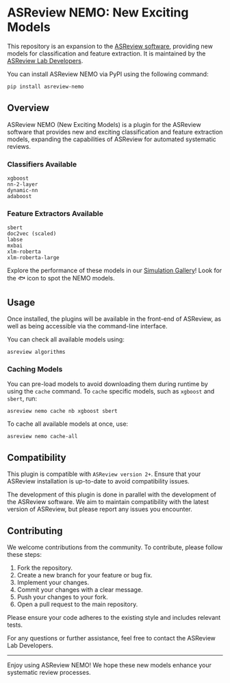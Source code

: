# ASReview NEMO: New Exciting Models

This repository is an expansion to the [ASReview
software](https://github.com/asreview/asreview), providing new models for
classification and feature extraction. It is maintained by the [ASReview Lab
Developers](https://asreview.ai/about).

You can install ASReview NEMO via PyPI using the following command:

```bash
pip install asreview-nemo
```

## Overview

ASReview NEMO (New Exciting Models) is a plugin for the ASReview software that
provides new and exciting classification and feature extraction models,
expanding the capabilities of ASReview for automated systematic reviews.

### Classifiers Available

    xgboost
    nn-2-layer
    dynamic-nn
    adaboost

### Feature Extractors Available

    sbert
    doc2vec (scaled)
    labse
    mxbai
    xlm-roberta
    xlm-roberta-large

Explore the performance of these models in our [Simulation
Gallery](https://jteijema.github.io/synergy-simulations-website/models.html)!
Look for the 🐟 icon to spot the NEMO models.

## Usage

Once installed, the plugins will be available in the front-end of ASReview, as
well as being accessible via the command-line interface.

You can check all available models using:
```console
asreview algorithms
```

### Caching Models

You can pre-load models to avoid downloading them during runtime by using the
`cache` command. To `cache` specific models, such as `xgboost` and `sbert`, run:

```console
asreview nemo cache nb xgboost sbert
```

To cache all available models at once, use:

```console
asreview nemo cache-all
```

## Compatibility

This plugin is compatible with `ASReview version 2+`. Ensure that your ASReview
installation is up-to-date to avoid compatibility issues.

The development of this plugin is done in parallel with the development of the
ASReview software. We aim to maintain compatibility with the latest version of
ASReview, but please report any issues you encounter.

## Contributing

We welcome contributions from the community. To contribute, please follow these
steps:

1. Fork the repository.
2. Create a new branch for your feature or bug fix.
3. Implement your changes.
4. Commit your changes with a clear message.
5. Push your changes to your fork.
6. Open a pull request to the main repository.

Please ensure your code adheres to the existing style and includes relevant
tests.

For any questions or further assistance, feel free to contact the ASReview Lab
Developers.

---

Enjoy using ASReview NEMO! We hope these new models enhance your systematic
review processes.

